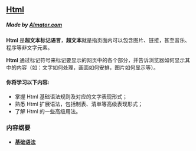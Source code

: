 ## [Html](./html)

##### *Made by* [AImator.com]()

**Html** 是**超文本标记语言**，**超文本**就是指页面内可以包含图片、链接，甚至音乐、程序等非文字元素。

**Html** 通过标记符号来标记要显示的网页中的各个部分，并告诉浏览器如何显示其中的内容（如：文字如何处理，画面如何安排，图片如何显示等）。

#### 你将学习以下内容:

- 掌握 Html 基础语法规则及对应的文字表现形式；
- 熟悉 Html 扩展语法，包括制表、清单等高级表现形式；
- 了解 Html 的一些高级用法。

### 内容纲要

- **[基础语法](./html_basic_syntax)**